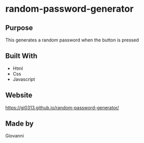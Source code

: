 # random-password-generator

## Purpose
This generates a random password when the button is pressed

## Built With
* Html
* Css
* Javascript

## Website
https://gi0313.github.io/random-password-generator/

## Made by 
Giovanni

